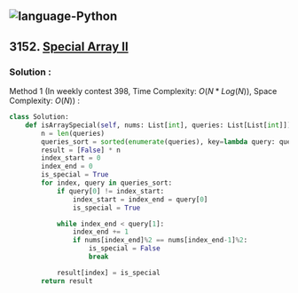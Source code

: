 ![language-Python](https://img.shields.io/badge/Python-ffd43b?style=for-the-badge&logo=PYTHON)
---

## 3152. [Special Array II](https://leetcode.com/problems/special-array-ii)

### Solution :

Method 1 (In weekly contest 398, Time Complexity: $O(N*Log(N))$, Space Complexity: $O(N)$) :
```python
class Solution:
    def isArraySpecial(self, nums: List[int], queries: List[List[int]]) -> List[bool]:
        n = len(queries)
        queries_sort = sorted(enumerate(queries), key=lambda query: query[1])
        result = [False] * n
        index_start = 0
        index_end = 0
        is_special = True
        for index, query in queries_sort:
            if query[0] != index_start:
                index_start = index_end = query[0]
                is_special = True

            while index_end < query[1]:
                index_end += 1
                if nums[index_end]%2 == nums[index_end-1]%2:
                    is_special = False
                    break

            result[index] = is_special
        return result
```
